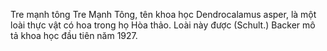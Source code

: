 Tre mạnh tông
Tre Mạnh Tông, tên khoa học Dendrocalamus asper, là một loài thực vật có hoa trong họ Hòa thảo. Loài này được (Schult.) Backer mô tả khoa học đầu tiên năm 1927.